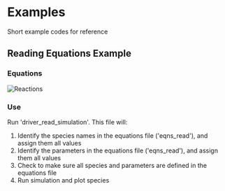 # Examples
Short example codes for reference

## Reading Equations Example
### Equations
![Reactions](https://github.com/wanguicodes/Examples/reactions_modeled_in_eqns_read.jpg)

### Use
Run 'driver_read_simulation'. This file will:
1. Identify the species names in the equations file ('eqns_read'), and assign them all values 
2. Identify the parameters in the equations file ('eqns_read'), and assign them all values
3. Check to make sure all species and parameters are defined in the equations file 
4. Run simulation and plot species
